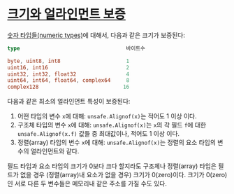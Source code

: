 # [크기와 얼라인먼트 보증](#size-and-alignment-guarantees)

[숫자 타입들(numeric types)](/Types/numeric_types.html)에 대해서, 다음과 같은 크기가 보증된다:

```go
type                                  바이트수

byte, uint8, int8                     1
uint16, int16                         2
uint32, int32, float32                4
uint64, int64, float64, complex64     8
complex128                           16
```

다음과 같은 최소의 얼라인먼트 특성이 보증된다:

  1. 어떤 타입의 변수 `x`에 대해: `unsafe.Alignof(x)`는 적어도 1 이상 이다.
  2. 구조체 타입의 변수 `x`에 대해: `unsafe.Alignof(x)`는 `x`의 각 필드 `f`에 대한 `unsafe.Alignof(x.f)` 값들 중 최대값이나, 적어도 1 이상 이다.
  3. 정렬(array) 타입의 변수 `x`에 대해: `unsafe.Alignof(x)`는 정렬의 요소 타입의 변수의 얼라인먼트와 같다.

필드 타입과 요소 타입의 크기가 0보다 크다 할지라도 구조체나 정렬(array) 타입은 필드가 없을 경우 (정렬(array)내 요소가 없을 경우) 크기가 0(zero)이다. 크기가 0(zero)인 서로 다른 두 변수들은 메모리내 같은 주소를 가질 수도 있다.